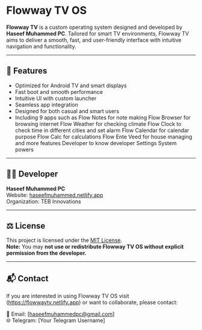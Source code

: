 # Flowway TV OS

**Flowway TV** is a custom operating system designed and developed by **Haseef Muhammed PC**. Tailored for smart TV environments, Flowway TV aims to deliver a smooth, fast, and user-friendly interface with intuitive navigation and functionality.

---

## 🧠 Features

- Optimized for Android TV and smart displays  
- Fast boot and smooth performance  
- Intuitive UI with custom launcher  
- Seamless app integration  
- Designed for both casual and smart users
- Including 9 apps such as 
Flow Notes for note making
Flow Browser for browsing internet
Flow Weather for checking climate
Flow Clock to check time in different cities and set alarm
Flow Calendar for calendar purpose
Flow Calc for calculations
Flow Ente Veed for house managing and more features
Developer to know developer
Settings System powers

---

## 👨‍💻 Developer

**Haseef Muhammed PC**  
Website: [haseefmuhammed.netlify.app](haseefmuhammed.netlify.app)  
Organization: TEB Innovations

---

## ⚖️ License

This project is licensed under the [MIT License](LICENSE).  
**Note:** You may **not use or redistribute Flowway TV OS without explicit permission from the developer.**

---

## 📬 Contact

If you are interested in using Flowway TV OS visit (https://flowwaytv.netlify.app) or want to collaborate, please contact:

📧 Email: [haseefmuhammedpc@gmail.com]  
🌐 Telegram: [Your Telegram Username]  
